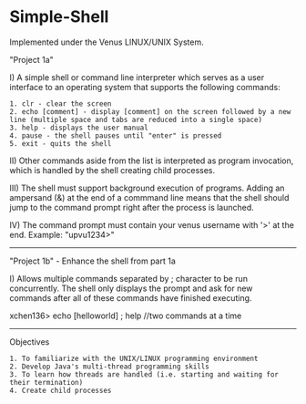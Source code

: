 # Simple-Shell
Implemented under the Venus LINUX/UNIX System.

"Project 1a"

I) A simple shell or command line interpreter which serves as a user interface to an operating system that supports the following commands: 

    1. clr - clear the screen
    2. echo [comment] - display [comment] on the screen followed by a new line (multiple space and tabs are reduced into a single space)
    3. help - displays the user manual
    4. pause - the shell pauses until "enter" is pressed
    5. exit - quits the shell

II) Other commands aside from the list is interpreted as program invocation, which is handled by the shell creating child processes.

III) The shell must support background execution of programs. Adding an ampersand (&) at the end of a commmand line means that the shell should jump to the command prompt right after the process is launched.

IV) The command prompt must contain your venus username with '>' at the end. Example: "upvu1234>"

----------------------------------------------------------------------------------------------------------------------------------------

"Project 1b" - Enhance the shell from part 1a

I) Allows multiple commands separated by ; character to be run concurrently. The shell only displays the prompt and ask for new commands 
after all of these commands have finished executing.

xchen136> echo [helloworld] ; help     //two commands at a time

----------------------------------------------------------------------------------------------------------------------------------------

Objectives
    
    1. To familiarize with the UNIX/LINUX programming environment
    2. Develop Java's multi-thread programming skills
    3. To learn how threads are handled (i.e. starting and waiting for their termination)
    4. Create child processes 
 
    
    
    
